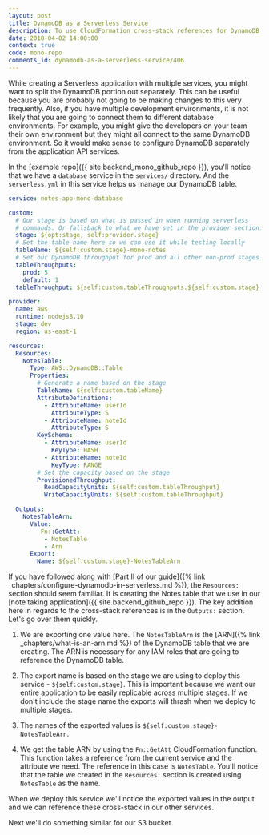 ```yaml
---
layout: post
title: DynamoDB as a Serverless Service
description: To use CloudFormation cross-stack references for DynamoDB in Serverless we need to "Export" the table name using the "Ref" and the ARN of the table using "Fn::GetAtt".
date: 2018-04-02 14:00:00
context: true
code: mono-repo
comments_id: dynamodb-as-a-serverless-service/406
---
```


While creating a Serverless application with multiple services, you might want to split the DynamoDB portion out separately. This can be useful because you are probably not going to be making changes to this very frequently. Also, if you have multiple development environments, it is not likely that you are going to connect them to different database environments. For example, you might give the developers on your team their own environment but they might all connect to the same DynamoDB environment. So it would make sense to configure DynamoDB separately from the application API services.

In the [example repo]({{ site.backend_mono_github_repo }}), you'll notice that we have a `database` service in the `services/` directory. And the `serverless.yml` in this service helps us manage our DynamoDB table.

``` yml
service: notes-app-mono-database

custom:
  # Our stage is based on what is passed in when running serverless
  # commands. Or fallsback to what we have set in the provider section.
  stage: ${opt:stage, self:provider.stage}
  # Set the table name here so we can use it while testing locally
  tableName: ${self:custom.stage}-mono-notes
  # Set our DynamoDB throughput for prod and all other non-prod stages.
  tableThroughputs:
    prod: 5
    default: 1
  tableThroughput: ${self:custom.tableThroughputs.${self:custom.stage}, self:custom.tableThroughputs.default}

provider:
  name: aws
  runtime: nodejs8.10
  stage: dev
  region: us-east-1

resources:
  Resources:
    NotesTable:
      Type: AWS::DynamoDB::Table
      Properties:
        # Generate a name based on the stage
        TableName: ${self:custom.tableName}
        AttributeDefinitions:
          - AttributeName: userId
            AttributeType: S
          - AttributeName: noteId
            AttributeType: S
        KeySchema:
          - AttributeName: userId
            KeyType: HASH
          - AttributeName: noteId
            KeyType: RANGE
        # Set the capacity based on the stage
        ProvisionedThroughput:
          ReadCapacityUnits: ${self:custom.tableThroughput}
          WriteCapacityUnits: ${self:custom.tableThroughput}

  Outputs:
    NotesTableArn:
      Value:
         Fn::GetAtt:
          - NotesTable
          - Arn
      Export:
        Name: ${self:custom.stage}-NotesTableArn
```

If you have followed along with [Part II of our guide]({% link _chapters/configure-dynamodb-in-serverless.md %}), the `Resources:` section should seem familiar. It is creating the Notes table that we use in our [note taking application]({{ site.backend_github_repo }}). The key addition here in regards to the cross-stack references is in the `Outputs:` section. Let's go over them quickly.

1. We are exporting one value here. The `NotesTableArn` is the [ARN]({% link _chapters/what-is-an-arn.md %}) of the DynamoDB table that we are creating. The ARN is necessary for any IAM roles that are going to reference the DynamoDB table.

2. The export name is based on the stage we are using to deploy this service - `${self:custom.stage}`. This is important because we want our entire application to be easily replicable across multiple stages. If we don't include the stage name the exports will thrash when we deploy to multiple stages.

3. The names of the exported values is `${self:custom.stage}-NotesTableArn`.

4. We get the table ARN by using the `Fn::GetAtt` CloudFormation function. This function takes a reference from the current service and the attribute we need. The reference in this case is `NotesTable`. You'll notice that the table we created in the `Resources:` section is created using `NotesTable` as the name.

When we deploy this service we'll notice the exported values in the output and we can reference these cross-stack in our other services. 

Next we'll do something similar for our S3 bucket.
